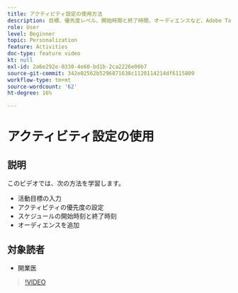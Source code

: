 ```yaml
---
title: アクティビティ設定の使用方法
description: 目標、優先度レベル、開始時間と終了時間、オーディエンスなど、Adobe Targetの様々なアクティビティ設定の使用方法については、このビデオをご覧ください。
role: User
level: Beginner
topic: Personalization
feature: Activities
doc-type: feature video
kt: null
exl-id: 2a6e292e-0330-4e60-bd1b-2ca2226e00b7
source-git-commit: 342e02562b5296871638c1120114214df6115809
workflow-type: tm+mt
source-wordcount: '62'
ht-degree: 16%

---
```


# アクティビティ設定の使用

## 説明

このビデオでは、次の方法を学習します。

* 活動目標の入力
* アクティビティの優先度の設定
* スケジュールの開始時刻と終了時刻
* オーディエンスを追加

## 対象読者

* 開業医

>[!VIDEO](https://video.tv.adobe.com/v/17381/?quality=12)
